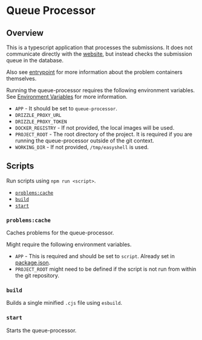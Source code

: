 # Queue Processor

## Overview

This is a typescript application that processes the submissions. It does not communicate directly with the [website](../website/README.md), but instead checks the submission queue in the database.

Also see [entrypoint](../entrypoint/README.md) for more information about the problem containers themselves.

Running the queue-processor requires the following environment variables. See [Environment Variables](../../README.md#environment-variables) for more information.

- `APP` - It should be set to `queue-processor`.
- `DRIZZLE_PROXY_URL`
- `DRIZZLE_PROXY_TOKEN`
- `DOCKER_REGISTRY` - If not provided, the local images will be used.
- `PROJECT_ROOT` - The root directory of the project. It is required if you are running the queue-processor outside of the git context.
- `WORKING_DIR` - If not provided, `/tmp/easyshell` is used.

## Scripts

Run scripts using `npm run <script>`.

- [`problems:cache`](#problemscache)
- [`build`](#build)
- [`start`](#start)

### `problems:cache`

Caches problems for the queue-processor.

Might require the following environment variables.

- `APP` - This is required and should be set to `script`. Already set in [package.json](./package.json).
- `PROJECT_ROOT` might need to be defined if the script is not run from within the git repository.

### `build`

Builds a single minified `.cjs` file using `esbuild`.

### `start`

Starts the queue-processor.
